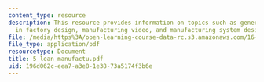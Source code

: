 ```yaml
---
content_type: resource
description: This resource provides information on topics such as general lean concepts
  in factory design, manufacturing video, and manufacturing system design framework.
file: /media/https%3A/open-learning-course-data-rc.s3.amazonaws.com/16-852j-integrating-the-lean-enterprise-fall-2005/196d062ceea7a3e81e3873a5174f3b6e_5_lean_manufactu.pdf
file_type: application/pdf
resourcetype: Document
title: 5_lean_manufactu.pdf
uid: 196d062c-eea7-a3e8-1e38-73a5174f3b6e
---
```

